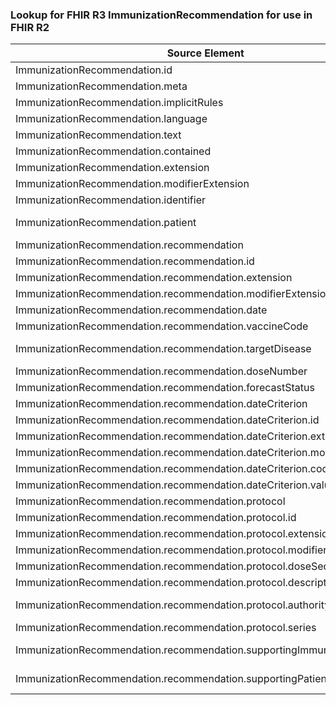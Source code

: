 ### Lookup for FHIR R3 ImmunizationRecommendation for use in FHIR R2

| Source Element | Usage | Target |
| -------------- | ----- | ------ |
| ImmunizationRecommendation.id | UseElementSameName | ImmunizationRecommendation.id |
| ImmunizationRecommendation.meta | UseElementSameName | ImmunizationRecommendation.meta |
| ImmunizationRecommendation.implicitRules | UseElementSameName | ImmunizationRecommendation.implicitRules |
| ImmunizationRecommendation.language | UseElementSameName | ImmunizationRecommendation.language |
| ImmunizationRecommendation.text | UseElementSameName | ImmunizationRecommendation.text |
| ImmunizationRecommendation.contained | UseElementSameName | ImmunizationRecommendation.contained |
| ImmunizationRecommendation.extension | UseElementSameName | ImmunizationRecommendation.extension |
| ImmunizationRecommendation.modifierExtension | UseElementSameName | ImmunizationRecommendation.modifierExtension |
| ImmunizationRecommendation.identifier | UseElementSameName | ImmunizationRecommendation.identifier |
| ImmunizationRecommendation.patient | UseExtension | http://hl7.org/fhir/3.0/StructureDefinition/extension-ImmunizationRecommendation.patient |
| ImmunizationRecommendation.recommendation | UseElementSameName | ImmunizationRecommendation.recommendation |
| ImmunizationRecommendation.recommendation.id | UseElementSameName | ImmunizationRecommendation.recommendation.id |
| ImmunizationRecommendation.recommendation.extension | UseElementSameName | ImmunizationRecommendation.recommendation.extension |
| ImmunizationRecommendation.recommendation.modifierExtension | UseElementSameName | ImmunizationRecommendation.recommendation.modifierExtension |
| ImmunizationRecommendation.recommendation.date | UseElementSameName | ImmunizationRecommendation.recommendation.date |
| ImmunizationRecommendation.recommendation.vaccineCode | UseElementSameName | ImmunizationRecommendation.recommendation.vaccineCode |
| ImmunizationRecommendation.recommendation.targetDisease | UseExtension | http://hl7.org/fhir/3.0/StructureDefinition/extension-ImmunizationRecommendation.recommendation.targetDisease |
| ImmunizationRecommendation.recommendation.doseNumber | UseElementSameName | ImmunizationRecommendation.recommendation.doseNumber |
| ImmunizationRecommendation.recommendation.forecastStatus | UseElementSameName | ImmunizationRecommendation.recommendation.forecastStatus |
| ImmunizationRecommendation.recommendation.dateCriterion | UseElementSameName | ImmunizationRecommendation.recommendation.dateCriterion |
| ImmunizationRecommendation.recommendation.dateCriterion.id | UseElementSameName | ImmunizationRecommendation.recommendation.dateCriterion.id |
| ImmunizationRecommendation.recommendation.dateCriterion.extension | UseElementSameName | ImmunizationRecommendation.recommendation.dateCriterion.extension |
| ImmunizationRecommendation.recommendation.dateCriterion.modifierExtension | UseElementSameName | ImmunizationRecommendation.recommendation.dateCriterion.modifierExtension |
| ImmunizationRecommendation.recommendation.dateCriterion.code | UseElementSameName | ImmunizationRecommendation.recommendation.dateCriterion.code |
| ImmunizationRecommendation.recommendation.dateCriterion.value | UseElementSameName | ImmunizationRecommendation.recommendation.dateCriterion.value |
| ImmunizationRecommendation.recommendation.protocol | UseElementSameName | ImmunizationRecommendation.recommendation.protocol |
| ImmunizationRecommendation.recommendation.protocol.id | UseElementSameName | ImmunizationRecommendation.recommendation.protocol.id |
| ImmunizationRecommendation.recommendation.protocol.extension | UseElementSameName | ImmunizationRecommendation.recommendation.protocol.extension |
| ImmunizationRecommendation.recommendation.protocol.modifierExtension | UseElementSameName | ImmunizationRecommendation.recommendation.protocol.modifierExtension |
| ImmunizationRecommendation.recommendation.protocol.doseSequence | UseElementSameName | ImmunizationRecommendation.recommendation.protocol.doseSequence |
| ImmunizationRecommendation.recommendation.protocol.description | UseElementSameName | ImmunizationRecommendation.recommendation.protocol.description |
| ImmunizationRecommendation.recommendation.protocol.authority | UseExtension | http://hl7.org/fhir/3.0/StructureDefinition/extension-ImmunizationRecommendation.recommendation.protocol.authority |
| ImmunizationRecommendation.recommendation.protocol.series | UseElementSameName | ImmunizationRecommendation.recommendation.protocol.series |
| ImmunizationRecommendation.recommendation.supportingImmunization | UseExtension | http://hl7.org/fhir/3.0/StructureDefinition/extension-ImmunizationRecommendation.recommendation.supportingImmunization |
| ImmunizationRecommendation.recommendation.supportingPatientInformation | UseExtension | http://hl7.org/fhir/3.0/StructureDefinition/extension-ImmunizationRecommendation.recommendation.supportingPatientInformation |
